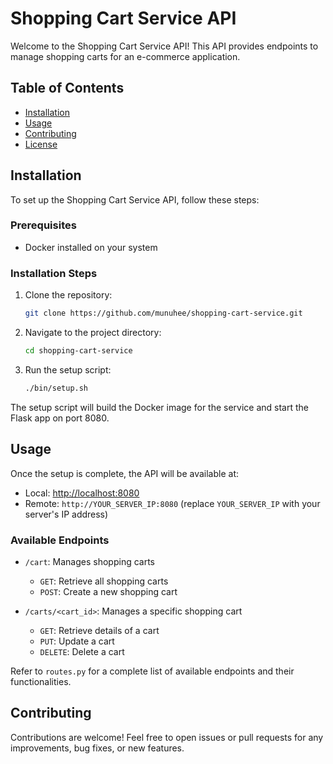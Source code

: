 # Shopping Cart Service API

Welcome to the Shopping Cart Service API! This API provides endpoints to manage shopping carts for an e-commerce application.

## Table of Contents

- [Installation](#installation)
- [Usage](#usage)
- [Contributing](#contributing)
- [License](#license)

## Installation

To set up the Shopping Cart Service API, follow these steps:

### Prerequisites

- Docker installed on your system

### Installation Steps

1. Clone the repository:

    ```bash
    git clone https://github.com/munuhee/shopping-cart-service.git
    ```

2. Navigate to the project directory:

    ```bash
    cd shopping-cart-service
    ```

3. Run the setup script:

    ```bash
    ./bin/setup.sh
    ```

The setup script will build the Docker image for the service and start the Flask app on port 8080.

## Usage

Once the setup is complete, the API will be available at:

- Local: [http://localhost:8080](http://localhost:8080)
- Remote: `http://YOUR_SERVER_IP:8080` (replace `YOUR_SERVER_IP` with your server's IP address)

### Available Endpoints

- `/cart`: Manages shopping carts
  - `GET`: Retrieve all shopping carts
  - `POST`: Create a new shopping cart

- `/carts/<cart_id>`: Manages a specific shopping cart
  - `GET`: Retrieve details of a cart
  - `PUT`: Update a cart
  - `DELETE`: Delete a cart

Refer to `routes.py` for a complete list of available endpoints and their functionalities.

## Contributing

Contributions are welcome! Feel free to open issues or pull requests for any improvements, bug fixes, or new features.

